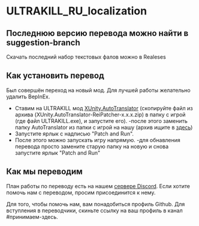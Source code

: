# ULTRAKILL_RU_localization
## Последнюю версию перевода можно найти в suggestion-branch
Скачать последний набор текстовых фалов можно в Realeses
## Как установить перевод
Был совершён переход на новый мод. Для лучшей работы желательно удалить BepInEx.
- Ставим на ULTRAKILL мод [XUnity.AutoTranslator](https://github.com/bbepis/XUnity.AutoTranslator/releases) (скопируйте файл из архива (XUnity.AutoTranslator-ReiPatcher-x.x.x.zip) в папку с игрой (где файл ULTRAKILL.exe), и запустите его).
-после этого заменить папку AutoTranslator из папки с игрой на нашу (архив ищите в [здесь](https://github.com/soules-one/ULTRAKILL_RU_LOCALIZATION/releases))
- Запустите ярлык с надписью "Patch and Run".
- После этого можно запускать игру напрямую.
-для обнавления перевода просто замените старую папку на новую и снова запустите ярлык "Patch and Run"

## Как мы переводим
План работы по переводу есть на нашем [сервере Discord](https://discord.gg/y5Br6gbXDV). Если хотите помочь нам с переводом, просим присоединится к нему.

Для того, чтобы помочь нам, вам понадобиться профиль Github. Для вступления в переводчики, скиньте ссылку на ваш профиль в канал #принимаем-здесь.
